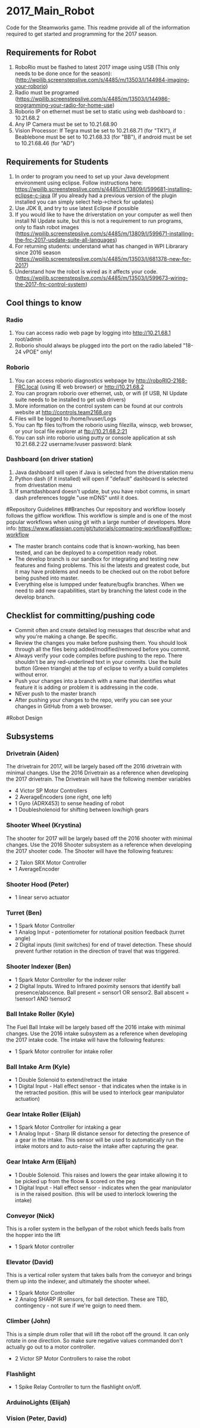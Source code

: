# 2017_Main_Robot
Code for the Steamworks game. This readme provide all of the information required to get started and programming for the 2017 season. 

## Requirements for Robot
1. RoboRio must be flashed to latest 2017 image using USB (This only needs to be done once for the season): (http://wpilib.screenstepslive.com/s/4485/m/13503/l/144984-imaging-your-roborio)
2. Radio must be programed (https://wpilib.screenstepslive.com/s/4485/m/13503/l/144986-programming-your-radio-for-home-use)
3. Roborio IP on ethernet must be set to static using web dashboard to : 10.21.68.2
4. Any IP Camera must be set to 10.21.68.90
5. Vision Processor: If Tegra must be set to 10.21.68.71 (for "TK1"), if Beablebone must be set to 10.21.68.33 (for "BB"), if android must be set to 10.21.68.46 (for "AD")

## Requirements for Students
1. In order to program you need to set up your Java development environment using eclipse. Follow instructions here: https://wpilib.screenstepslive.com/s/4485/m/13809/l/599681-installing-eclipse-c-java (If you already had a previous version of the plugin installed you can simply select help->check for updates)
2. Use JDK 8, and try to use latest Eclipse if possible
3. If you would like to have the driverstation on your computer as well then install NI Update suite, but this is not a requirement to run programs, only to flash robot images (https://wpilib.screenstepslive.com/s/4485/m/13809/l/599671-installing-the-frc-2017-update-suite-all-languages)
4. For returning students: understand what has changed in WPI Librarary since 2016 season (https://wpilib.screenstepslive.com/s/4485/m/13503/l/681378-new-for-2017)
5. Understand how the robot is wired as it affects your code. (https://wpilib.screenstepslive.com/s/4485/m/13503/l/599673-wiring-the-2017-frc-control-system)
## Cool things to know
### Radio
1. You can access radio web page by logging into http://10.21.68.1 root/admin
2. Roborio should always be plugged into the port on the radio labeled "18-24 vPOE" only!

### Roborio
1. You can access roborio diagnostics webpage by http://roboRIO-2168-FRC.local (using IE web browser) or http://10.21.68.2
2. You can program roborio over ethernet, usb, or wifi (if USB, NI Update suite needs to be installed to get usb drivers)
3. More information on the control system can be found at our controls website at http://controls.team2168.org
4. Files will be logged to /home/lvuser/Logs
5. You can ftp files to/from the roborio using filezilla, winscp, web browser, or your local file explorer at ftp://10.21.68.2:21
6. You can ssh into roborio using putty or console application at ssh 10.21.68.2:22 username:lvuser password: blank

### Dashboard (on driver station)
1. Java dashboard will open if Java is selected from the driverstation menu
2. Python dash (if it installed) will open if "default" dashboard is selected from drivestation menu
3. If smartdashboard doesn't update, but you have robot comms, in smart dash preferences toggle "use mDNS" until it does. 

#Repository Guidelines
##Branches
Our repository and workflow loosely follows the gitflow workflow. This workflow is simple and is one of the most popular workflows when using git with a large number of developers. More info: https://www.atlassian.com/git/tutorials/comparing-workflows#gitflow-workflow
- The master branch contains code that is known-working, has been tested, and can be deployed to a competition ready robot.
- The develop branch is our sandbox for integrating and testing new features and fixing problems. This isi the latests and greatest code, but it may have problems and needs to be checked out on the robot before being pushed into master. 
- Everything else is lumpped under feature/bugfix branches. When we need to add new capabilities, start by branching the latest code  in the develop branch.  

## Checklist for committing/pushing code
- Commit often and create detailed log messages that describe what and why you're making a change. Be specific.
- Review the changes you make before pushsing them. You should look through all the files being added/modified/removed before you commit.
- Always verify your code compiles before pushing to the repo. There shouldn't be any red-underlined text in your commits. Use the build button (Green triangle) at the top of eclipse to verify a build completes without error.
- Push your changes into a branch with a name that identifies what feature it is adding or problem it is addressing in the code.
- NEver push to the master branch 
- After pushing your changes to the repo, verify you can see your changes in GitHub from a web browser.

#Robot Design
## Subsystems
### Drivetrain (Aiden)
The drivetrain for 2017, will be largely based off the 2016 drivetrain with minimal changes. Use the 2016 Drivetrain as a reference when developing the 2017 drivetrain. The Drivetrain will have the following member variables
- 4 Victor SP Motor Controllers
- 2 AverageEncoders (one right, one left)
- 1 Gyro (ADRX453) to sense heading of robot 
- 1 Doublesholenoid for shifting between low/high gears

### Shooter Wheel (Krystina)
The shooter for 2017 will be largely based off the 2016 shooter with minimal changes. Use the 2016 Shooter subsystem as a reference when developing the 2017 shooter code. The Shooter will have the following features:
- 2 Talon SRX Motor Controller
- 1 AverageEncoder 

### Shooter Hood (Peter)
- 1 linear servo actuator

### Turret (Ben)
- 1 Spark Motor Controller
- 1 Analog Input - potentiometer for rotational position feedback (turret angle)
- 2 Digital inputs (limit switches) for end of travel detection. These should prevent further rotation in the direction of travel that was triggered. 

### Shooter Indexer (Ben)
- 1 Spark Motor Controller for the indexer roller
- 2 Digital Inputs. Wired to Infrared poximity sensors that identify ball presence/abscence. Ball present = sensor1 OR sensor2. Ball abscent = !sensor1 AND !sensor2

### Ball Intake Roller (Kyle)
The Fuel Ball Intake will be largely based off the 2016 intake with minimal changes. Use the 2016 intake subsystem as a reference when developing the 2017 intake code. The intake will have the following features:
- 1 Spark Motor controller for intake roller

### Ball Intake Arm (Kyle)
- 1 Double Solenoid to extend/retract the intake
- 1 Digital Input - Hall effect sensor - that indicates when the intake is in the retracted position. (this will be used to interlock gear manipulator actuation)

### Gear Intake Roller (Elijah)
- 1 Spark Motor Controller for intaking a gear 
- 1 Analog Input - Sharp IR distance sensor for detecting the presence of a gear in the intake. This sensor will be used to automatically run the intake motors and to auto-raise the intake after capturing the gear.

### Gear Intake Arm (Elijah)
- 1 Double Solenoid. This raises and lowers the gear intake allowing it to be picked up from the floow & scored on the peg
- 1 Digital Input - Hall effect sensor - indicates when the gear manipulator is in the raised position. (this will be used to interlock lowering the intake)

### Conveyor (Nick)
This is a roller system in the bellypan of the robot which feeds balls from the hopper into the lift
- 1 Spark Motor controller

### Elevator (David)
This is a vertical roller system that takes balls from the conveyor and brings them up into the indexer, and ultimately the shooter wheel.
- 1 Spark Motor Controller
- 2 Analog SHARP IR sensors, for ball detection. These are TBD, contingency - not sure if we're goign to need them.

### Climber (John)
This is a simple drum roller that will lift the robot off the ground.
It can only rotate in one direction. So make sure negative values commanded don't actually go out to a motor controller.
- 2 Victor SP Motor Controllers to raise the robot

### Flashlight
- 1 Spike Relay Controller to turn the flashlight on/off.

### ArduinoLights (Elijah)


### Vision (Peter, David)
